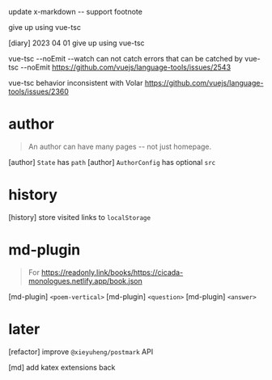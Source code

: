 update x-markdown -- support footnote

give up using vue-tsc

[diary] 2023 04 01 give up using vue-tsc

vue-tsc --noEmit --watch can not catch errors that can be catched by vue-tsc --noEmit
https://github.com/vuejs/language-tools/issues/2543

vue-tsc behavior inconsistent with Volar
https://github.com/vuejs/language-tools/issues/2360

# author

> An author can have many pages -- not just homepage.

[author] `State` has `path`
[author] `AuthorConfig` has optional `src`

# history

[history] store visited links to `localStorage`

# md-plugin

> For https://readonly.link/books/https://cicada-monologues.netlify.app/book.json

[md-plugin] `<poem-vertical>`
[md-plugin] `<question>`
[md-plugin] `<answer>`

# later

[refactor] improve `@xieyuheng/postmark` API

[md] add katex extensions back
